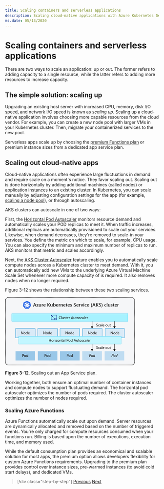 ```yaml
---
title: Scaling containers and serverless applications
description: Scaling cloud-native applications with Azure Kubernetes Service to meet user demand.
ms.date: 05/13/2020
---
```


# Scaling containers and serverless applications

There are two ways to scale an application: up or out. The former refers to adding capacity to a single resource, while the latter refers to adding more resources to increase capacity.

## The simple solution: scaling up

Upgrading an existing host server with increased CPU, memory, disk I/O speed, and network I/O speed is known as *scaling up*. Scaling up a cloud-native application involves choosing more capable resources from the cloud vendor. For example, you can create a new node pool with larger VMs in your Kubernetes cluster. Then, migrate your containerized services to the new pool.

Serverless apps scale up by choosing the [premium Functions plan](/azure/azure-functions/functions-scale) or premium instance sizes from a dedicated app service plan.

## Scaling out cloud-native apps

Cloud-native applications often experience large fluctuations in demand and require scale on a moment's notice. They favor scaling out. Scaling out is done horizontally by adding additional machines (called nodes) or application instances to an existing cluster. In Kubernetes, you can scale manually by adjusting configuration settings for the app (for example, [scaling a node pool](/azure/aks/use-multiple-node-pools#scale-a-node-pool-manually)), or through autoscaling.

AKS clusters can autoscale in one of two ways:

First, the [Horizontal Pod Autoscaler](/azure/aks/tutorial-kubernetes-scale#autoscale-pods) monitors resource demand and automatically scales your POD replicas to meet it. When traffic increases, additional replicas are automatically provisioned to scale out your services. Likewise, when demand decreases, they're removed to scale-in your services. You define the metric on which to scale, for example, CPU usage. You can also specify the minimum and maximum number of replicas to run. AKS monitors that metric and scales accordingly.

Next, the [AKS Cluster Autoscaler](/azure/aks/cluster-autoscaler) feature enables you to automatically scale compute nodes across a Kubernetes cluster to meet demand. With it, you can automatically add new VMs to the underlying Azure Virtual Machine Scale Set whenever more compute capacity of is required. It also removes nodes when no longer required.

Figure 3-12 shows the relationship between these two scaling services.

![Scaling out an App Service plan.](./media/aks-cluster-autoscaler.png)

**Figure 3-12**. Scaling out an App Service plan.

Working together, both ensure an optimal number of container instances and compute nodes to support fluctuating demand. The horizontal pod autoscaler optimizes the number of pods required. The cluster autoscaler optimizes the number of nodes required.

### Scaling Azure Functions

Azure Functions automatically scale out upon demand. Server resources are dynamically allocated and removed based on the number of triggered events. You're only charged for compute resources consumed when your functions run. Billing is based upon the number of executions, execution time, and memory used.

While the default consumption plan provides an economical and scalable solution for most apps, the premium option allows developers flexibility for custom Azure Functions requirements. Upgrading to the premium plan provides control over instance sizes, pre-warmed instances (to avoid cold start delays), and dedicated VMs.

>[!div class="step-by-step"]
>[Previous](deploy-containers-azure.md)
>[Next](other-deployment-options.md)
